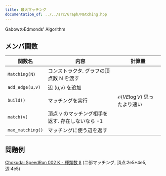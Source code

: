 ```yaml
---
title: 最大マッチング
documentation_of: ../../src/Graph/Matching.hpp
---
```

GabowのEdmonds' Algorithm
## メンバ関数

| 関数名           | 内容                                             | 計算量                                  |
| ---------------- | ------------------------------------------------ | --------------------------------------- |
| `Matching(N)`    | コンストラクタ. グラフの頂点数 N を渡す          |                                         |
| `add_edge(u,v)`  | 辺 (u,v) を追加                                  |                                         |
| `build()`        | マッチングを実行                                 | $\mathcal{O}(VE \log V)$ 思ったより速い |
| `match(v)`       | 頂点 v のマッチング相手を返す. 存在しないなら -1 |                                         |
| `max_matching()` | マッチングに使う辺を返す                         |                                         |


## 問題例
[Chokudai SpeedRun 002 K - 種類数 β](https://atcoder.jp/contests/chokudai_S002/tasks/chokudai_S002_k) (二部マッチング, 頂点:2e5+4e5, 辺:4e5) 